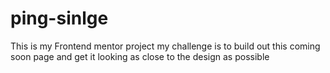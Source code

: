 # ping-sinlge
This is my Frontend mentor project my challenge is to build out this coming soon page and get it looking as close to the design as possible

